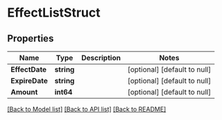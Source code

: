 # EffectListStruct

## Properties
Name | Type | Description | Notes
------------ | ------------- | ------------- | -------------
**EffectDate** | **string** |  | [optional] [default to null]
**ExpireDate** | **string** |  | [optional] [default to null]
**Amount** | **int64** |  | [optional] [default to null]

[[Back to Model list]](../README.md#documentation-for-models) [[Back to API list]](../README.md#documentation-for-api-endpoints) [[Back to README]](../README.md)



